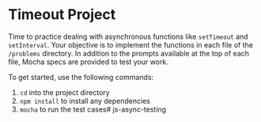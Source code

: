 # Timeout Project

Time to practice dealing with asynchronous functions like `setTimeout` and 
`setInterval`. Your objective is to implement the functions in each file
of the `/problems` directory. In addition to the prompts available at the 
top of each file, Mocha specs are provided to test your work.

To get started, use the following commands:

1. `cd` into the project directory
2. `npm install` to install any dependencies
3. `mocha` to run the test cases# js-async-testing
